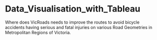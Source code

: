 # Data_Visualisation_with_Tableau
Where does VicRoads needs to improve the routes to avoid bicycle accidents having serious and fatal injuries on various Road Geometries in Metropolitan Regions of Victoria.
